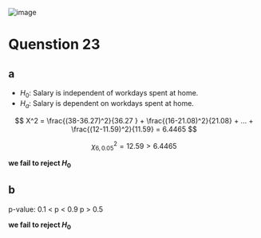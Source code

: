 ![image](https://github.com/user-attachments/assets/792e12af-4692-4e69-8582-2c7dcb125c88)

# Quenstion 23

## a

- $H_0$: Salary is independent of workdays spent at home.  
- $H_a$: Salary is dependent on workdays spent at home.  

$$
X^2 = \frac{(38-36.27)^2}{36.27 } + \frac{(16-21.08)^2}{21.08} + ... + \frac{(12-11.59)^2}{11.59} = 6.4465
$$

$$
\chi^2_{6, 0.05} = 12.59 > 6.4465
$$

**we fail to reject $H_0$**

## b

p-value: 0.1 < p < 0.9
p > 0.5

**we fail to reject $H_0$**
